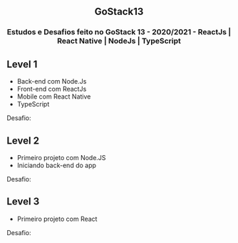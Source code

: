 <h2 align="center">GoStack13</h2>

<h3 align="center">Estudos e Desafios feito no GoStack 13 - 2020/2021 - ReactJs | React Native | NodeJs | TypeScript</h3>
 
## Level 1 
 - Back-end com Node.Js
 - Front-end com ReactJs
 - Mobile com React Native
 - TypeScript
 
 Desafio:
## Level 2
 - Primeiro projeto com Node.JS
 - Iniciando back-end do app

  Desafio:
## Level 3
 - Primeiro projeto com React

  Desafio:

